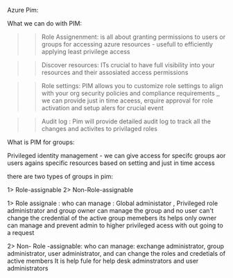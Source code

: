 Azure Pim:

What we can do with PIM:

>> Role Assignenment: is all about granting permissions to users or groups for accessing azure resources  - usefull to efficiently applying least privilege access

>> Discover resources: ITs crucial to have full visibility into your resources and their assosiated access permissions

>> Role settings: PIM allows you to customize role settings to align with your org security policies and compliance requirements ,, we can provide just in time aceess, erquire approval for role activation and setup alers for crucial event


>>Audit log : Pim will provide detailed audit log to track all the changes and activites to privilaged roles 


What is PIM for groups:

Privileged identity management - we can give access for specifc groups aor users agains specific resources based on setting and just in time access


there are two types of groups in pim:

1> Role-assignable 2> Non-Role-assignable

1> Role assignale : 
who can manage : Global administator , Privileged role administrator and group owner can manage the group and no user can't change the credential of the active group memebers 
its helps only owner can manage and prevent admin to higher privileged acess with out going to a request 

2> Non- Role -assignable: 
who can manage: exchange administrator, group administrator, user administrator, and can change the roles and credetials of active members
It is help fule for help desk adminstrators and user administrators




